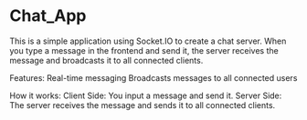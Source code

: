 # Chat_App

This is a simple application using Socket.IO to create a chat server. When you type a message in the frontend and send it, the server receives the message and broadcasts it to all connected clients.

Features:
Real-time messaging
Broadcasts messages to all connected users

How it works:
Client Side: You input a message and send it.
Server Side: The server receives the message and sends it to all connected clients.
